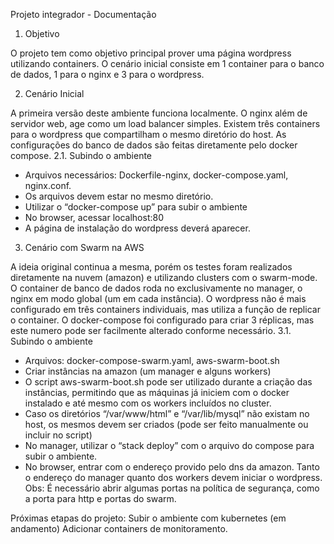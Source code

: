 Projeto integrador - Documentação 

1. Objetivo
 
O projeto tem como objetivo principal prover uma página wordpress utilizando containers. O cenário inicial consiste em 1 container para o banco de dados, 1 para o nginx e 3 para o wordpress. 

2. Cenário Inicial 

A primeira versão deste ambiente funciona localmente. O nginx além de servidor web, age como um load balancer simples. Existem três containers para o wordpress que compartilham o mesmo diretório do host. As configurações do banco de dados são feitas diretamente pelo docker compose. 
2.1. Subindo o ambiente
- Arquivos necessários: Dockerfile-nginx, docker-compose.yaml, nginx.conf.
- Os arquivos devem estar no mesmo diretório.
- Utilizar o “docker-compose up” para subir o ambiente
- No browser, acessar localhost:80
- A página de instalação do wordpress deverá aparecer. 

3. Cenário com Swarm na AWS

A ideia original continua a mesma, porém os testes foram realizados diretamente na nuvem (amazon) e utilizando clusters com o swarm-mode. O container de banco de dados roda no exclusivamente no manager, o nginx em modo global (um em cada instância). O wordpress não é mais configurado em três containers individuais, mas utiliza a função de replicar o container. O docker-compose foi configurado para criar 3 réplicas, mas este numero pode ser facilmente alterado conforme necessário.
3.1. Subindo o ambiente
- Arquivos: docker-compose-swarm.yaml, aws-swarm-boot.sh
- Criar instâncias na amazon (um manager e alguns workers)
- O script aws-swarm-boot.sh pode ser utilizado durante a criação das instâncias, permitindo que as máquinas já iniciem com o docker instalado e até mesmo com os workers incluídos no cluster. 
- Caso os diretórios “/var/www/html” e “/var/lib/mysql” não existam no host, os mesmos devem ser criados (pode ser feito manualmente ou incluir no script) 
- No manager, utilizar o “stack deploy” com o arquivo do compose para subir o ambiente.
- No browser, entrar com o endereço provido pelo dns da amazon. Tanto o endereço do manager quanto dos workers devem iniciar o wordpress. 
Obs: É necessário abrir algumas portas na política de segurança, como a porta para http e portas do swarm.

Próximas etapas do projeto: 
Subir o ambiente com kubernetes (em andamento) 
Adicionar containers de monitoramento.

